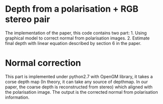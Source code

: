 # Depth from a polarisation + RGB stereo pair

The implementation of the paper, this code contains two part: 1. Using graphical model to correct normal from polarisation images. 2. Estimate final depth with linear equation described by section 6 in the paper.

# Normal correction
This part is implemented under python2.7 with OpenGM library, it takes a corse depth map (In theory, it can take any source of depthmap. In our paper, the coarse depth is reconstructed from stereo) which aligned with the polarisation image. The output is the corrected normal from polarisation information.

